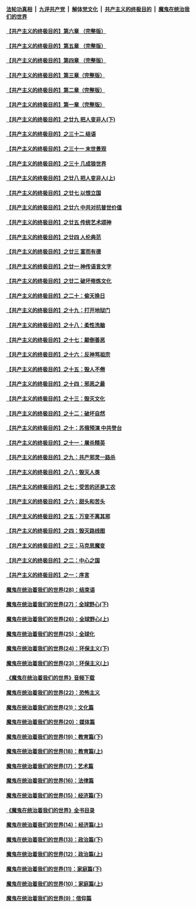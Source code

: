 

####  [法轮功真相](../../../../basic/blob/master/README.md?t=05171031) &nbsp;|&nbsp; [九评共产党](../../../../9ping.md/blob/master/README.md?t=05171031) &nbsp;|&nbsp; [解体党文化](../../../../jtdwh.md/blob/master/README.md?t=05171031)  &nbsp;|&nbsp; [共产主义的终极目的](../../../../gczydzjmd.md/blob/master/README.md?t=05171031) &nbsp;|&nbsp; [魔鬼在统治我们的世界](../../../../mgztzwmdsj.md/blob/master/README.md?t=05171031) 

#### [【共产主义的终极目的】第六章 （完整版）](../pages/nsc422/n11428913.md?t=05171031) 

#### [【共产主义的终极目的】第五章 （完整版）](../pages/nsc422/n11428912.md?t=05171031) 

#### [【共产主义的终极目的】第四章 （完整版）](../pages/nsc422/n11428907.md?t=05171031) 

#### [【共产主义的终极目的】第三章（完整版）](../pages/nsc422/n11428848.md?t=05171031) 

#### [【共产主义的终极目的】第二章（完整版）](../pages/nsc422/n11428831.md?t=05171031) 

#### [【共产主义的终极目的】第一章（完整版）](../pages/nsc422/n11417651.md?t=05171031) 

#### [【共产主义的终极目的】之廿九 把人变非人(下)](../pages/nsc422/n11344140.md?t=05171031) 

#### [【共产主义的终极目的】之三十二 结语](../pages/nsc422/n11360535.md?t=05171031) 

#### [【共产主义的终极目的】之三十一 末世景观](../pages/nsc422/n11351129.md?t=05171031) 

#### [【共产主义的终极目的】之三十 几成狼世界](../pages/nsc422/n11348280.md?t=05171031) 

#### [【共产主义的终极目的】之廿八 把人变非人(上)](../pages/nsc422/n11340492.md?t=05171031) 

#### [【共产主义的终极目的】之廿七 以恨立国](../pages/nsc422/n11336944.md?t=05171031) 

#### [【共产主义的终极目的】之廿六 中共对抗普世价值](../pages/nsc422/n11324785.md?t=05171031) 

#### [【共产主义的终极目的】之廿五 传统艺术颂神](../pages/nsc422/n11296396.md?t=05171031) 

#### [【共产主义的终极目的】之廿四 人伦典范](../pages/nsc422/n11296397.md?t=05171031) 

#### [【共产主义的终极目的】之廿三 富而有德](../pages/nsc422/n11283598.md?t=05171031) 

#### [【共产主义的终极目的】之廿一 神传语言文字](../pages/nsc422/n11263265.md?t=05171031) 

#### [【共产主义的终极目的】之廿二 破坏修炼文化](../pages/nsc422/n11245728.md?t=05171031) 

#### [【共产主义的终极目的】之二十：偷天换日](../pages/nsc422/n11238846.md?t=05171031) 

#### [【共产主义的终极目的】之十九：打开地狱门](../pages/nsc422/n11206376.md?t=05171031) 

#### [【共产主义的终极目的】之十八：柔性洗脑](../pages/nsc422/n11199994.md?t=05171031) 

#### [【共产主义的终极目的】之十七：颠倒善恶](../pages/nsc422/n11179782.md?t=05171031) 

#### [【共产主义的终极目的】之十六：反神骂祖宗](../pages/nsc422/n11166798.md?t=05171031) 

#### [【共产主义的终极目的】之十五：毁人不倦](../pages/nsc422/n11166792.md?t=05171031) 

#### [【共产主义的终极目的】之十四：邪恶之最](../pages/nsc422/n11150249.md?t=05171031) 

#### [【共产主义的终极目的】之十三：毁灭文化](../pages/nsc422/n11135227.md?t=05171031) 

#### [【共产主义的终极目的】之十二：破坏自然](../pages/nsc422/n11135214.md?t=05171031) 

#### [【共产主义的终极目的】之十：苏俄预演 中共登台](../pages/nsc422/n11118424.md?t=05171031) 

#### [【共产主义的终极目的】之十一：屠杀精英](../pages/nsc422/n11118442.md?t=05171031) 

#### [【共产主义的终极目的】之九：共产邪灵一路杀](../pages/nsc422/n11114139.md?t=05171031) 

#### [【共产主义的终极目的】之八：毁灭人类](../pages/nsc422/n11108503.md?t=05171031) 

#### [【共产主义的终极目的】之七：受苦的还是工农](../pages/nsc422/n11101809.md?t=05171031) 

#### [【共产主义的终极目的】之六：甜头和苦头](../pages/nsc422/n11096971.md?t=05171031) 

#### [【共产主义的终极目的】之五：万变不离其邪](../pages/nsc422/n11091285.md?t=05171031) 

#### [【共产主义的终极目的】之四：毁灭路线图](../pages/nsc422/n11086284.md?t=05171031) 

#### [【共产主义的终极目的】之三：马克思魔变](../pages/nsc422/n11061941.md?t=05171031) 

#### [【共产主义的终极目的】之二：中心之国](../pages/nsc422/n11047728.md?t=05171031) 

#### [【共产主义的终极目的】之一：序言](../pages/nsc422/n11086077.md?t=05171031) 

#### [魔鬼在统治着我们的世界(28)：结束语](../pages/nsc422/n10936246.md?t=05171031) 

#### [魔鬼在统治着我们的世界(27)：全球野心(下)](../pages/nsc422/n10928319.md?t=05171031) 

#### [魔鬼在统治着我们的世界(26)：全球野心(上)](../pages/nsc422/n10900318.md?t=05171031) 

#### [魔鬼在统治着我们的世界(25)：全球化](../pages/nsc422/n10788205.md?t=05171031) 

#### [魔鬼在统治着我们的世界(24)：环保主义(下)](../pages/nsc422/n10695307.md?t=05171031) 

#### [魔鬼在统治着我们的世界(23)：环保主义(上)](../pages/nsc422/n10688613.md?t=05171031) 

#### [《魔鬼在统治着我们的世界》音频下载](../pages/nsc422/n10635553.md?t=05171031) 

#### [魔鬼在统治着我们的世界(22)：恐怖主义](../pages/nsc422/n10614727.md?t=05171031) 

#### [魔鬼在统治着我们的世界(21)：文化篇](../pages/nsc422/n10597706.md?t=05171031) 

#### [魔鬼在统治着我们的世界(20)：媒体篇](../pages/nsc422/n10586579.md?t=05171031) 

#### [魔鬼在统治着我们的世界(19)：教育篇(下)](../pages/nsc422/n10564808.md?t=05171031) 

#### [魔鬼在统治着我们的世界(18)：教育篇(上)](../pages/nsc422/n10526970.md?t=05171031) 

#### [魔鬼在统治着我们的世界(17)：艺术篇](../pages/nsc422/n10499093.md?t=05171031) 

#### [魔鬼在统治着我们的世界(16)：法律篇](../pages/nsc422/n10485969.md?t=05171031) 

#### [魔鬼在统治着我们的世界(15)：经济篇(下)](../pages/nsc422/n10469975.md?t=05171031) 

#### [《魔鬼在统治着我们的世界》全书目录](../pages/nsc422/n10464261.md?t=05171031) 

#### [魔鬼在统治着我们的世界(14)：经济篇(上)](../pages/nsc422/n10457370.md?t=05171031) 

#### [魔鬼在统治着我们的世界(13)：政治篇(下)](../pages/nsc422/n10448270.md?t=05171031) 

#### [魔鬼在统治着我们的世界(12)：政治篇(上)](../pages/nsc422/n10444576.md?t=05171031) 

#### [魔鬼在统治着我们的世界(11)：家庭篇(下)](../pages/nsc422/n10440961.md?t=05171031) 

#### [魔鬼在统治着我们的世界(10)：家庭篇(上)](../pages/nsc422/n10435448.md?t=05171031) 

#### [魔鬼在统治着我们的世界(9)：信仰篇](../pages/nsc422/n10432159.md?t=05171031) 

